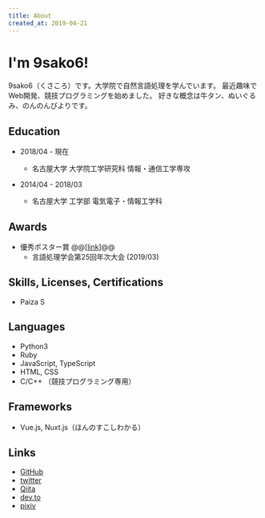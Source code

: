 ```yaml
---
title: About
created_at: 2019-04-21
---
```


# I'm 9sako6!
9sako6（くさころ）です。大学院で自然言語処理を学んでいます。
最近趣味でWeb開発、競技プログラミングを始めました。
好きな概念は牛タン、ぬいぐるみ、のんのんびよりです。

## Education
- 2018/04 - 現在
  - 名古屋大学 大学院工学研究科 情報・通信工学専攻

- 2014/04 - 2018/03
  - 名古屋大学 工学部 電気電子・情報工学科


## Awards
- 優秀ポスター賞 @@<a href="/posts_images/about/nlp2019.jpg" target="_blank">[link]</a>@@
  - 言語処理学会第25回年次大会 (2019/03)

## Skills, Licenses, Certifications
- Paiza S

## Languages
- Python3
- Ruby
- JavaScript, TypeScript
- HTML, CSS
- C/C++ （競技プログラミング専用）

## Frameworks
- Vue.js, Nuxt.js（ほんのすこしわかる）

## Links
- [GitHub](https://github.com/9sako6)
- [twitter](https://twitter.com/9sako6)
- [Qiita](https://qiita.com/9sako6)
- [dev.to](https://dev.to/9sako6)
- [pixiv](https://www.pixiv.net/member.php?id=13599483)


